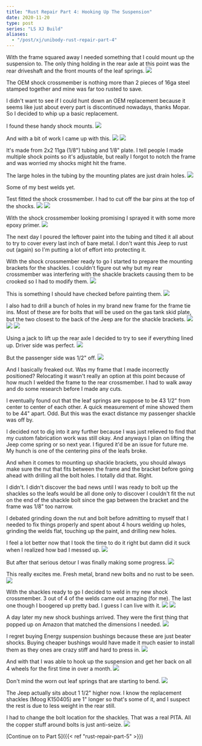 ```yaml
---
title: "Rust Repair Part 4: Hooking Up The Suspension"
date: 2020-11-20
type: post
series: "LS XJ Build"
aliases:
  - "/post/xj/unibody-rust-repair-part-4"
---
```


With the frame squared away I needed something that I could mount up the suspension to. The only thing holding in the rear axle at this point was the rear driveshaft and the front mounts of the leaf springs.
![](images/1.jpg)

The OEM shock crossmember is nothing more than 2 pieces of 16ga steel stamped together and mine was far too rusted to save.

I didn't want to see if I could hunt down an OEM replacement because it seems like just about every part is discontinued nowadays, thanks Mopar. So I decided to whip up a basic replacement.

I found these handy shock mounts.
![](images/2.jpg)

And with a bit of work I came up with this.
![](images/3.jpg)
![](images/4.jpg)

It's made from 2x2 11ga (1/8") tubing and 1/8" plate. I tell people I made multiple shock points so it's adjustable, but really I forgot to notch the frame and was worried my shocks might hit the frame.

The large holes in the tubing by the mounting plates are just drain holes.
![](images/7.jpg)

Some of my best welds yet.

Test fitted the shock crossmember. I had to cut off the bar pins at the top of the shocks.
![](images/5.jpg)
![](images/6.jpg)

With the shock crossmember looking promising I sprayed it with some more epoxy primer.
![](images/8.jpg)

The next day I poured the leftover paint into the tubing and tilted it all about to try to cover every last inch of bare metal. I don't want this Jeep to rust out (again) so I'm putting a lot of effort into protecting it.

With the shock crossmember ready to go I started to prepare the mounting brackets for the shackles. I couldn't figure out why but my rear crossmember was interfering with the shackle brackets causing them to be crooked so I had to modify them.
![](images/9.jpg)

This is something I should have checked before painting them.
![](images/10.jpg)

I also had to drill a bunch of holes in my brand new frame for the frame tie ins. Most of these are for bolts that will be used on the gas tank skid plate, but the two closest to the back of the Jeep are for the shackle brackets.
![](images/12.jpg)
![](images/13.jpg)
![](images/14.jpg)

Using a jack to lift up the rear axle I decided to try to see if everything lined up. Driver side was perfect.
![](images/15.jpg)

But the passenger side was 1/2" off.
![](images/16.jpg)

And I basically freaked out. Was my frame that I made incorrectly positioned? Relocating it wasn't really an option at this point because of how much I welded the frame to the rear crossmember. I had to walk away and do some research before I made any cuts.

I eventually found out that the leaf springs are suppose to be 43 1/2" from center to center of each other. A quick measurement of mine showed them to be 44" apart. Odd. But this was the exact distance my passenger shackle was off by.

I decided not to dig into it any further because I was just relieved to find that my custom fabrication work was still okay. And anyways I plan on lifting the Jeep come spring or so next year. I figured it'd be an issue for future me. My hunch is one of the centering pins of the leafs broke.

And when it comes to mounting up shackle brackets, you should always make sure the nut that fits between the frame and the bracket before going ahead with drilling all the bolt holes. I totally did that. Right.

I didn't. I didn't discover the bad news until I was ready to bolt up the shackles so the leafs would be all done only to discover I couldn't fit the nut on the end of the shackle bolt since the gap between the bracket and the frame was 1/8" too narrow.

I debated grinding down the nut and bolt before admitting to myself that I needed to fix things properly and spent about 4 hours welding up holes, grinding the welds flat, touching up the paint, and drilling new holes.

I feel a lot better now that I took the time to do it right but damn did it suck when I realized how bad I messed up.
![](images/19.jpg)

But after that serious detour I was finally making some progress.
![](images/20.jpg)

This really excites me. Fresh metal, brand new bolts and no rust to be seen.
![](images/21.jpg)

With the shackles ready to go I decided to weld in my new shock crossmember. 3 out of 4 of the welds came out amazing (for me). The last one though I boogered up pretty bad. I guess I can live with it.
![](images/24.jpg)
![](images/25.jpg)

A day later my new shock bushings arrived. They were the first thing that popped up on Amazon that matched the dimensions I needed.
![](images/17.jpg)

I regret buying Energy suspension bushings because these are just beater shocks. Buying cheaper bushings would have made it much easier to install them as they ones are crazy stiff and hard to press in.
![](images/18.jpg)

And with that I was able to hook up the suspension and get her back on all 4 wheels for the first time in over a month.
![](images/26.jpg)

Don't mind the worn out leaf springs that are starting to bend.
![](images/27.jpg)

The Jeep actually sits about 1 1/2" higher now. I know the replacement shackles (Moog K150405) are 1" longer so that's some of it, and I suspect the rest is due to less weight in the rear still.

I had to change the bolt location for the shackles. That was a real PITA. All the copper stuff around bolts is just anti-seize.
![](images/28.jpg)

[Continue on to Part 5]({{< ref "rust-repair-part-5" >}})
